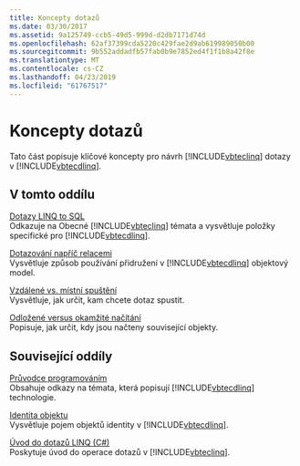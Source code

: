 ```yaml
---
title: Koncepty dotazů
ms.date: 03/30/2017
ms.assetid: 9a125749-ccb5-49d5-999d-d2db7171d74d
ms.openlocfilehash: 62af37399cda5220c429fae2d9ab619989050b00
ms.sourcegitcommit: 9b552addadfb57fab0b9e7852ed4f1f1b8a42f8e
ms.translationtype: MT
ms.contentlocale: cs-CZ
ms.lasthandoff: 04/23/2019
ms.locfileid: "61767517"
---
```

# <a name="query-concepts"></a>Koncepty dotazů
Tato část popisuje klíčové koncepty pro návrh [!INCLUDE[vbteclinq](../../../../../../includes/vbteclinq-md.md)] dotazy v [!INCLUDE[vbtecdlinq](../../../../../../includes/vbtecdlinq-md.md)].  
  
## <a name="in-this-section"></a>V tomto oddílu  
 [Dotazy LINQ to SQL](../../../../../../docs/framework/data/adonet/sql/linq/linq-to-sql-queries.md)  
 Odkazuje na Obecné [!INCLUDE[vbteclinq](../../../../../../includes/vbteclinq-md.md)] témata a vysvětluje položky specifické pro [!INCLUDE[vbtecdlinq](../../../../../../includes/vbtecdlinq-md.md)].  
  
 [Dotazování napříč relacemi](../../../../../../docs/framework/data/adonet/sql/linq/querying-across-relationships.md)  
 Vysvětluje způsob používání přidružení v [!INCLUDE[vbtecdlinq](../../../../../../includes/vbtecdlinq-md.md)] objektový model.  
  
 [Vzdálené vs. místní spuštění](../../../../../../docs/framework/data/adonet/sql/linq/remote-vs-local-execution.md)  
 Vysvětluje, jak určit, kam chcete dotaz spustit.  
  
 [Odložené versus okamžité načítání](../../../../../../docs/framework/data/adonet/sql/linq/deferred-versus-immediate-loading.md)  
 Popisuje, jak určit, kdy jsou načteny související objekty.  
  
## <a name="related-sections"></a>Související oddíly  
 [Průvodce programováním](../../../../../../docs/framework/data/adonet/sql/linq/programming-guide.md)  
 Obsahuje odkazy na témata, která popisují [!INCLUDE[vbtecdlinq](../../../../../../includes/vbtecdlinq-md.md)] technologie.  
  
 [Identita objektu](../../../../../../docs/framework/data/adonet/sql/linq/object-identity.md)  
 Vysvětluje pojem objektů identity v [!INCLUDE[vbtecdlinq](../../../../../../includes/vbtecdlinq-md.md)].  
  
 [Úvod do dotazů LINQ (C#)](~/docs/csharp/programming-guide/concepts/linq/introduction-to-linq-queries.md)  
 Poskytuje úvod do operace dotazů v [!INCLUDE[vbteclinq](../../../../../../includes/vbteclinq-md.md)].
